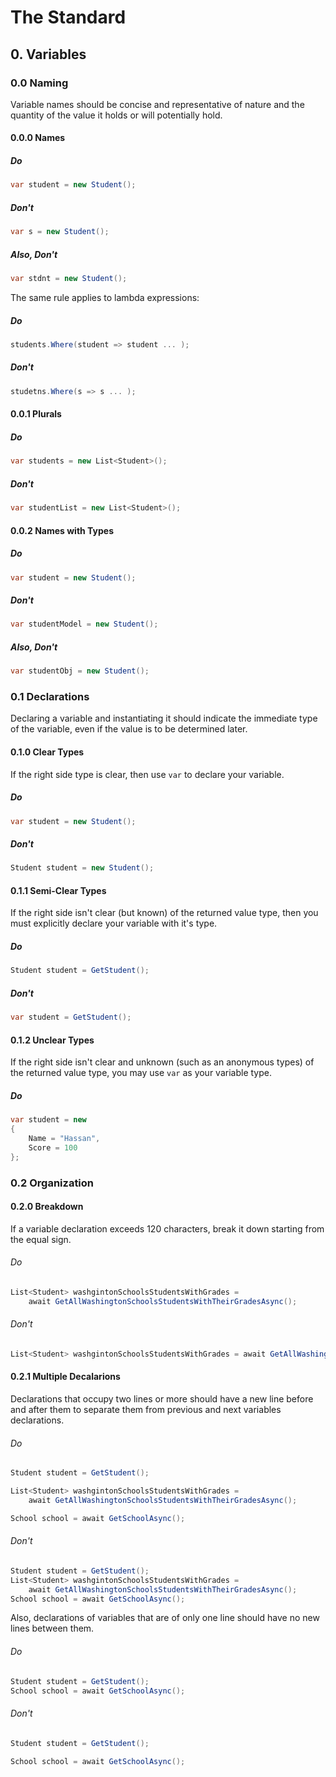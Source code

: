 # The Standard

## 0. Variables

### 0.0 Naming

Variable names should be concise and representative of nature and the quantity of the value it holds or will potentially hold.

#### 0.0.0 Names

##### Do

```cs
var student = new Student();
```

##### Don't

```cs
var s = new Student();
```

##### Also, Don't

```cs
var stdnt = new Student();
```

The same rule applies to lambda expressions:

##### Do

```cs
students.Where(student => student ... );
```

##### Don't

```cs
studetns.Where(s => s ... );
```

#### 0.0.1 Plurals

##### Do

```cs
var students = new List<Student>();
```

##### Don't

```cs
var studentList = new List<Student>();
```

#### 0.0.2 Names with Types

##### Do

```cs
var student = new Student();
```

##### Don't

```cs
var studentModel = new Student();
```

##### Also, Don't

```cs
var studentObj = new Student();
```

### 0.1 Declarations

Declaring a variable and instantiating it should indicate the immediate type of the variable, even if the value is to be determined later.

#### 0.1.0 Clear Types

If the right side type is clear, then use ```var``` to declare your variable.

##### Do

```cs
var student = new Student();
```

##### Don't

```cs
Student student = new Student();
````

#### 0.1.1 Semi-Clear Types

If the right side isn't clear (but known) of the returned value type, then you must explicitly declare your variable with it's type.

##### Do

```cs
Student student = GetStudent();
```

##### Don't

```cs
var student = GetStudent();
```

#### 0.1.2 Unclear Types 

If the right side isn't clear and unknown (such as an anonymous types) of the returned value type, you may use ```var``` as your variable type.

##### Do

```cs
var student = new
{
    Name = "Hassan",
    Score = 100
};
```

### 0.2 Organization

#### 0.2.0 Breakdown

If a variable declaration exceeds 120 characters, break it down starting from the equal sign.

###### Do

```cs
List<Student> washgintonSchoolsStudentsWithGrades = 
    await GetAllWashingtonSchoolsStudentsWithTheirGradesAsync();

```

###### Don't 

```cs
List<Student> washgintonSchoolsStudentsWithGrades = await GetAllWashingtonSchoolsStudentsWithTheirGradesAsync();
```

#### 0.2.1 Multiple Decalarions

Declarations that occupy two lines or more should have a new line before and after them to separate them from previous and next variables declarations.

###### Do

```cs
Student student = GetStudent();

List<Student> washgintonSchoolsStudentsWithGrades = 
    await GetAllWashingtonSchoolsStudentsWithTheirGradesAsync();

School school = await GetSchoolAsync();
```

###### Don't

```cs
Student student = GetStudent();
List<Student> washgintonSchoolsStudentsWithGrades = 
    await GetAllWashingtonSchoolsStudentsWithTheirGradesAsync();
School school = await GetSchoolAsync();
```

Also, declarations of variables that are of only one line should have no new lines between them.

###### Do

```cs
Student student = GetStudent();
School school = await GetSchoolAsync();
```

###### Don't

```cs
Student student = GetStudent();

School school = await GetSchoolAsync();

```
